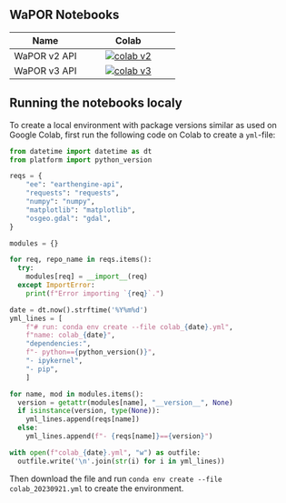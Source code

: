 ## WaPOR Notebooks

<table class = "docutils align-default">
   <thead>
      <tr class="row-odd" style="text-align:center">
         <th class="head">Name</th>
         <th class="head" width = "150">Colab</th>
      </tr>
   </thead>
   <tbody>
      <tr class="row-even">
         <td>WaPOR v2 API</td>
         <td style="text-align:center"><a href="https://colab.research.google.com/github/un-fao/FAO-Water-Applications/blob/main/WaPOR/WaPORv2_API.ipynb"><img src="https://colab.research.google.com/assets/colab-badge.svg" alt="colab v2"/></a></td>
      </tr>
      <tr class="row-odd">
        <td>WaPOR v3 API</td>
        <td style="text-align:center"><a href="https://colab.research.google.com/github/un-fao/FAO-Water-Applications/blob/main/WaPOR/WaPORv3_API.ipynb"><img src="https://colab.research.google.com/assets/colab-badge.svg" alt="colab v3"/></a></td>
    </tr>
   </tbody>
</table>

## Running the notebooks localy

To create a local environment with package versions similar as used on Google Colab, first run the following code on Colab to create a `yml`-file:

```python
from datetime import datetime as dt
from platform import python_version

reqs = {
    "ee": "earthengine-api", 
    "requests": "requests", 
    "numpy": "numpy", 
    "matplotlib": "matplotlib", 
    "osgeo.gdal": "gdal", 
}

modules = {}

for req, repo_name in reqs.items():
  try:
    modules[req] = __import__(req)
  except ImportError:
    print(f"Error importing `{req}`.")

date = dt.now().strftime('%Y%m%d')
yml_lines = [
    f"# run: conda env create --file colab_{date}.yml",
    f"name: colab_{date}",
    "dependencies:",
    f"- python=={python_version()}",
    "- ipykernel",
    "- pip",
    ]

for name, mod in modules.items():
  version = getattr(modules[name], "__version__", None)
  if isinstance(version, type(None)):
    yml_lines.append(reqs[name])
  else:
    yml_lines.append(f"- {reqs[name]}=={version}")

with open(f"colab_{date}.yml", "w") as outfile:
  outfile.write('\n'.join(str(i) for i in yml_lines))
```

Then download the file and run `conda env create --file colab_20230921.yml` to create the environment.